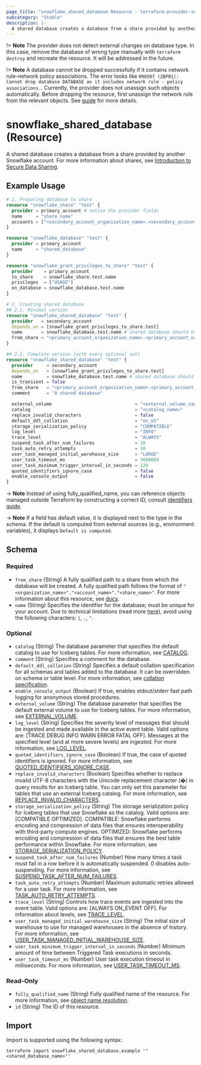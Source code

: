 ```yaml
---
page_title: "snowflake_shared_database Resource - terraform-provider-snowflake"
subcategory: "Stable"
description: |-
  A shared database creates a database from a share provided by another Snowflake account. For more information about shares, see Introduction to Secure Data Sharing https://docs.snowflake.com/en/user-guide/data-sharing-intro.
---
```


!> **Note** The provider does not detect external changes on database type. In this case, remove the database of wrong type manually with `terraform destroy` and recreate the resource. It will be addressed in the future.

!> **Note** A database cannot be dropped successfully if it contains network rule-network policy associations. The error looks like `098507 (2BP01): Cannot drop database DATABASE as it includes network rule - policy associations.`. Currently, the provider does not unassign such objects automatically. Before dropping the resource, first unassign the network rule from the relevant objects. See [guide](../guides/unassigning_policies) for more details.

# snowflake_shared_database (Resource)

A shared database creates a database from a share provided by another Snowflake account. For more information about shares, see [Introduction to Secure Data Sharing](https://docs.snowflake.com/en/user-guide/data-sharing-intro).

## Example Usage

```terraform
# 1. Preparing database to share
resource "snowflake_share" "test" {
  provider = primary_account # notice the provider fields
  name     = "share_name"
  accounts = ["<secondary_account_organization_name>.<secondary_account_name>"]
}

resource "snowflake_database" "test" {
  provider = primary_account
  name     = "shared_database"
}

resource "snowflake_grant_privileges_to_share" "test" {
  provider    = primary_account
  to_share    = snowflake_share.test.name
  privileges  = ["USAGE"]
  on_database = snowflake_database.test.name
}

# 2. Creating shared database
## 2.1. Minimal version
resource "snowflake_shared_database" "test" {
  provider   = secondary_account
  depends_on = [snowflake_grant_privileges_to_share.test]
  name       = snowflake_database.test.name # shared database should have the same as the "imported" one
  from_share = "<primary_account_organization_name>.<primary_account_name>.${snowflake_share.test.name}"
}

## 2.2. Complete version (with every optional set)
resource "snowflake_shared_database" "test" {
  provider     = secondary_account
  depends_on   = [snowflake_grant_privileges_to_share.test]
  name         = snowflake_database.test.name # shared database should have the same as the "imported" one
  is_transient = false
  from_share   = "<primary_account_organization_name>.<primary_account_name>.${snowflake_share.test.name}"
  comment      = "A shared database"

  external_volume                               = "<external_volume_name>"
  catalog                                       = "<catalog_name>"
  replace_invalid_characters                    = false
  default_ddl_collation                         = "en_US"
  storage_serialization_policy                  = "COMPATIBLE"
  log_level                                     = "INFO"
  trace_level                                   = "ALWAYS"
  suspend_task_after_num_failures               = 10
  task_auto_retry_attempts                      = 10
  user_task_managed_initial_warehouse_size      = "LARGE"
  user_task_timeout_ms                          = 3600000
  user_task_minimum_trigger_interval_in_seconds = 120
  quoted_identifiers_ignore_case                = false
  enable_console_output                         = false
}
```
-> **Note** Instead of using fully_qualified_name, you can reference objects managed outside Terraform by constructing a correct ID, consult [identifiers guide](../guides/identifiers_rework_design_decisions#new-computed-fully-qualified-name-field-in-resources).
<!-- TODO(SNOW-1634854): include an example showing both methods-->

-> **Note** If a field has default value, it is displayed next to the type in the schema. If the default is computed from external sources (e.g., environment variables), it displays `Default is computed`.

<!-- schema generated by tfplugindocs -->
## Schema

### Required

- `from_share` (String) A fully qualified path to a share from which the database will be created. A fully qualified path follows the format of `"<organization_name>"."<account_name>"."<share_name>"`. For more information about this resource, see [docs](./share).
- `name` (String) Specifies the identifier for the database; must be unique for your account. Due to technical limitations (read more [here](../guides/identifiers_rework_design_decisions#known-limitations-and-identifier-recommendations)), avoid using the following characters: `|`, `.`, `"`.

### Optional

- `catalog` (String) The database parameter that specifies the default catalog to use for Iceberg tables. For more information, see [CATALOG](https://docs.snowflake.com/en/sql-reference/parameters#catalog).
- `comment` (String) Specifies a comment for the database.
- `default_ddl_collation` (String) Specifies a default collation specification for all schemas and tables added to the database. It can be overridden on schema or table level. For more information, see [collation specification](https://docs.snowflake.com/en/sql-reference/collation#label-collation-specification).
- `enable_console_output` (Boolean) If true, enables stdout/stderr fast path logging for anonymous stored procedures.
- `external_volume` (String) The database parameter that specifies the default external volume to use for Iceberg tables. For more information, see [EXTERNAL_VOLUME](https://docs.snowflake.com/en/sql-reference/parameters#external-volume).
- `log_level` (String) Specifies the severity level of messages that should be ingested and made available in the active event table. Valid options are: [TRACE DEBUG INFO WARN ERROR FATAL OFF]. Messages at the specified level (and at more severe levels) are ingested. For more information, see [LOG_LEVEL](https://docs.snowflake.com/en/sql-reference/parameters.html#label-log-level).
- `quoted_identifiers_ignore_case` (Boolean) If true, the case of quoted identifiers is ignored. For more information, see [QUOTED_IDENTIFIERS_IGNORE_CASE](https://docs.snowflake.com/en/sql-reference/parameters#quoted-identifiers-ignore-case).
- `replace_invalid_characters` (Boolean) Specifies whether to replace invalid UTF-8 characters with the Unicode replacement character (�) in query results for an Iceberg table. You can only set this parameter for tables that use an external Iceberg catalog. For more information, see [REPLACE_INVALID_CHARACTERS](https://docs.snowflake.com/en/sql-reference/parameters#replace-invalid-characters).
- `storage_serialization_policy` (String) The storage serialization policy for Iceberg tables that use Snowflake as the catalog. Valid options are: [COMPATIBLE OPTIMIZED]. COMPATIBLE: Snowflake performs encoding and compression of data files that ensures interoperability with third-party compute engines. OPTIMIZED: Snowflake performs encoding and compression of data files that ensures the best table performance within Snowflake. For more information, see [STORAGE_SERIALIZATION_POLICY](https://docs.snowflake.com/en/sql-reference/parameters#storage-serialization-policy).
- `suspend_task_after_num_failures` (Number) How many times a task must fail in a row before it is automatically suspended. 0 disables auto-suspending. For more information, see [SUSPEND_TASK_AFTER_NUM_FAILURES](https://docs.snowflake.com/en/sql-reference/parameters#suspend-task-after-num-failures).
- `task_auto_retry_attempts` (Number) Maximum automatic retries allowed for a user task. For more information, see [TASK_AUTO_RETRY_ATTEMPTS](https://docs.snowflake.com/en/sql-reference/parameters#task-auto-retry-attempts).
- `trace_level` (String) Controls how trace events are ingested into the event table. Valid options are: [ALWAYS ON_EVENT OFF]. For information about levels, see [TRACE_LEVEL](https://docs.snowflake.com/en/sql-reference/parameters.html#label-trace-level).
- `user_task_managed_initial_warehouse_size` (String) The initial size of warehouse to use for managed warehouses in the absence of history. For more information, see [USER_TASK_MANAGED_INITIAL_WAREHOUSE_SIZE](https://docs.snowflake.com/en/sql-reference/parameters#user-task-managed-initial-warehouse-size).
- `user_task_minimum_trigger_interval_in_seconds` (Number) Minimum amount of time between Triggered Task executions in seconds.
- `user_task_timeout_ms` (Number) User task execution timeout in milliseconds. For more information, see [USER_TASK_TIMEOUT_MS](https://docs.snowflake.com/en/sql-reference/parameters#user-task-timeout-ms).

### Read-Only

- `fully_qualified_name` (String) Fully qualified name of the resource. For more information, see [object name resolution](https://docs.snowflake.com/en/sql-reference/name-resolution).
- `id` (String) The ID of this resource.

## Import

Import is supported using the following syntax:

```shell
terraform import snowflake_shared_database.example '"<shared_database_name>"'
```
